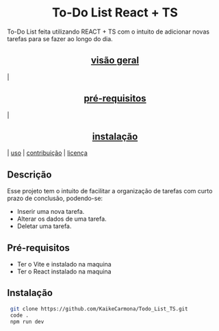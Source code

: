 <h1 align="center">To-Do List React + TS</h1>

To-Do List feita utilizando REACT + TS com o intuito de adicionar novas tarefas para se fazer ao longo do dia.


[<h2 align="center">visão geral</h2>](#visão-geral) | [<h2 align="center">pré-requisitos</h2>](#pré-requisitos) | [<h2 align="center">instalação</h2>](#instalação) | [uso](#uso) | [contribuição](#contribuição) | [licença](#licença)

## Descrição 
Esse projeto tem o intuito de facilitar a organização de tarefas com curto prazo de conclusão, podendo-se: 
- Inserir uma nova tarefa.
- Alterar os dados de uma tarefa.
- Deletar uma tarefa.

## Pré-requisitos

 - Ter o Vite e instalado na maquina
 - Ter o React instalado na maquina


## Instalação
```bash
 git clone https://github.com/KaikeCarmona/Todo_List_TS.git
 code .
 npm run dev
```

